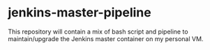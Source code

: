 # jenkins-master-pipeline
This repository will contain a mix of bash script and pipeline to maintain/upgrade the Jenkins master container on my personal VM.
